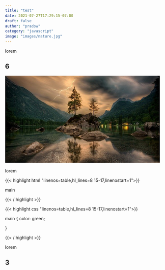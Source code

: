 ```yaml
---
title: "test"
date: 2021-07-27T17:29:15-07:00
draft: false
author: "pradow"
category: "javascript"
image: "images/nature.jpg"
---
```


lorem

## 6

<span class="image-block"> ![Example image](images/nature.jpg)</span>

lorem

{{< highlight html "linenos=table,hl_lines=8 15-17,linenostart=1">}}

<main>main</main>

{{< / highlight >}}

{{< highlight css "linenos=table,hl_lines=8 15-17,linenostart=1">}}

main {
color: green;

}

{{< / highlight >}}

lorem

## 3
